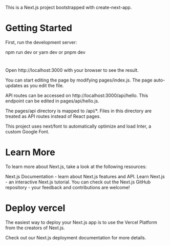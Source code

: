 This is a Next.js project bootstrapped with create-next-app.

# Getting Started

First, run the development server:

npm run dev
  or
yarn dev
  or
pnpm dev
#
Open http://localhost:3000 with your browser to see the result.

You can start editing the page by modifying pages/index.js. The page auto-updates as you edit the file.

API routes can be accessed on http://localhost:3000/api/hello. This endpoint can be edited in pages/api/hello.js.

The pages/api directory is mapped to /api/*. Files in this directory are treated as API routes instead of React pages.

This project uses next/font to automatically optimize and load Inter, a custom Google Font.

# Learn More

To learn more about Next.js, take a look at the following resources:

Next.js Documentation - learn about Next.js features and API.
Learn Next.js - an interactive Next.js tutorial.
You can check out the Next.js GitHub repository - your feedback and contributions are welcome!

# Deploy vercel

The easiest way to deploy your Next.js app is to use the Vercel Platform from the creators of Next.js.

Check out our Next.js deployment documentation for more details.
